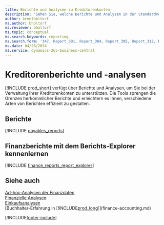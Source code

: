 ```yaml
---
title: Berichte und Analysen zu Kreditorenkonten
description: 'Sehen Sie, welche Berichte und Analysen in der Standardversion von Business Central verfügbar sind, damit Sie den Überblick über Ihre Verbindlichkeiten behalten.'
author: brentholtorf
ms.author: bholtorf
ms.reviewer: bholtorf
ms.topic: conceptual
ms.search.keywords: reporting
ms.search.form: '347, Report_301, Report_304, Report_305, Report_312, Report_317, Report_319, Report_321, Report_322, Report_329'
ms.date: 04/26/2024
ms.service: dynamics-365-business-central
---
```

# Kreditorenberichte und -analysen

[!INCLUDE [prod_short](includes/prod_short.md)] verfügt über Berichte und Analysen, um Sie bei der Verwaltung Ihrer Kreditorenkonten zu unterstützen. Die Tools sprengen die Grenzen herkömmlicher Berichte und erleichtern es Ihnen, verschiedene Arten von Berichten effizient zu gestalten.  

## Berichte

[!INCLUDE [payables_reports](includes/payables-reports-include.md)]

## Finanzberichte mit dem Berichts-Explorer kennenlernen

[!INCLUDE [finance_reports_report_explorer](includes/finance-reports-report-explorer-include.md)]

## Siehe auch 

[Ad-hoc-Analysen der Finanzdaten](ad-hoc-analysis-finance.md)  
[Finanzielle Analysen](bi.md)  
[Einkaufsanalysen](purchasing-analytics-overview.md)  
[Buchhalter-Erfahrung in [!INCLUDE[prod_long](includes/prod_long.md)]](finance-accounting.md)  

[!INCLUDE[footer-include](includes/footer-banner.md)]
